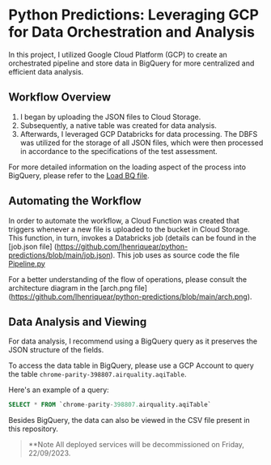 # Python Predictions: Leveraging GCP for Data Orchestration and Analysis

In this project, I utilized Google Cloud Platform (GCP) to create an orchestrated pipeline and store data in BigQuery for more centralized and efficient data analysis.

## Workflow Overview

1. I began by uploading the JSON files to Cloud Storage.
2. Subsequently, a native table was created for data analysis.
3. Afterwards, I leveraged GCP Databricks for data processing. The DBFS was utilized for the storage of all JSON files, which were then processed in accordance to the specifications of the test assessment.

For more detailed information on the loading aspect of the process into BigQuery, please refer to the [Load BQ file](https://github.com/lhenriquear/python-predictions/blob/main/Load%20BQ.py).

## Automating the Workflow

In order to automate the workflow, a Cloud Function was created that triggers whenever a new file is uploaded to the bucket in Cloud Storage. This function, in turn, invokes a Databricks job (details can be found in the [job.json file] (https://github.com/lhenriquear/python-predictions/blob/main/job.json). This job uses as source code the file [Pipeline.py](https://github.com/lhenriquear/python-predictions/blob/main/Pipeline.py)

For a better understanding of the flow of operations, please consult the architecture diagram in the [arch.png file] (https://github.com/lhenriquear/python-predictions/blob/main/arch.png).

## Data Analysis and Viewing

For data analysis, I recommend using a BigQuery query as it preserves the JSON structure of the fields. 

To access the data table in BigQuery, please use a GCP Account to query the table `chrome-parity-398807.airquality.aqiTable`.

Here's an example of a query:

```sql
SELECT * FROM `chrome-parity-398807.airquality.aqiTable`
```

Besides BigQuery, the data can also be viewed in the CSV file present in this repository.

> **Note
   All deployed services will be decommissioned on Friday, 22/09/2023.

